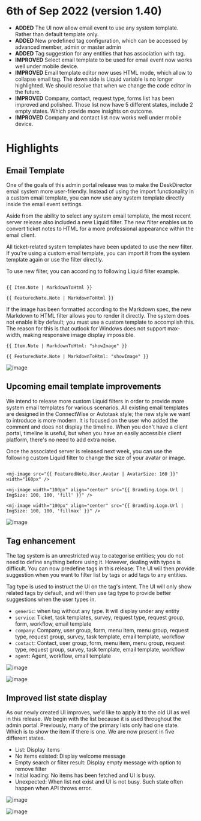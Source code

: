 # 6th of Sep 2022 (version 1.40)

- **ADDED** The UI now allow email event to use any system template. Rather than default template only.
- **ADDED** New predefined tag configuration, which can be accessed by advanced member, admin or master admin
- **ADDED** Tag suggestion for any entities that has association with tag.
- **IMPROVED** Select email template to be used for email event now works well under mobile device.
- **IMPROVED** Email template editor now uses HTML mode, which allow to collapse email tag. The down side is Liquid variable is no longer highlighted. We should resolve that when we change the code editor in the future.
- **IMPROVED** Company, contact, request type, forms list has been improved and polished. Those list now have 5 different states, include 2 empty states. Which provide more insights on outcome.
- **IMPROVED** Company and contact list now works well under mobile device.

# Highlights

## Email Template

One of the goals of this admin portal release was to make the DeskDirector email system more user-friendly. Instead of using the import functionality in a custom email template, you can now use any system template directly inside the email event settings.

Aside from the ability to select any system email template, the most recent server release also included a new Liquid filter. The new filter enables us to convert ticket notes to HTML for a more professional appearance within the email client.

All ticket-related system templates have been updated to use the new filter. If you're using a custom email template, you can import it from the system template again or use the filter directly.

To use new filter, you can according to following Liquid filter example.

```

{{ Item.Note | MarkdownToHtml }}

{{ FeaturedNote.Note | MarkdownToHtml }}

```

If the image has been formatted according to the Markdown spec, the new Markdown to HTML filter allows you to render it directly. The system does not enable it by default; you must use a custom template to accomplish this. The reason for this is that outlook for Windows does not support max-width, making responsive image display impossible. 

```
{{ Item.Note | MarkdownToHtml: "showImage" }}

{{ FeaturedNote.Note | MarkdownToHtml: "showImage" }}

```

![image](https://user-images.githubusercontent.com/1712143/188545028-c39d33dd-9dac-4742-b6ff-7050c2d5c3ef.png)

## Upcoming email template improvements

We intend to release more custom Liquid filters in order to provide more system email templates for various scenarios. All existing email templates are designed in the ConnectWise or Autotask style; the new style we want to introduce is more modern. It is focused on the user who added the comment and does not display the timeline. When you don't have a client portal, timeline is useful, but when you have an easily accessible client platform, there's no need to add extra noise. 

Once the associated server is released next week, you can use the following custom Liquid filter to change the size of your avatar or image. 

```

<mj-image src="{{ FeaturedNote.User.Avatar | AvatarSize: 160 }}" width="160px" />

<mj-image width="100px" align="center" src="{{ Branding.Logo.Url | ImgSize: 100, 100, 'fill' }}" />

<mj-image width="100px" align="center" src="{{ Branding.Logo.Url | ImgSize: 100, 100, 'fillmax' }}" />

```

![image](https://user-images.githubusercontent.com/1712143/188546106-04fa189e-11c4-4b14-8139-87a7c84888e9.png)

## Tag enhancement

The tag system is an unrestricted way to categorise entities; you do not need to define anything before using it. However, dealing with typos is difficult. You can now predefine tags in this release. The UI will then provide suggestion when you want to filter list by tags or add tags to any entities.

Tag type is used to instruct the UI on the tag's intent. The UI will only show related tags by default, and will then use tag type to provide better suggestions when the user types in. 

- `generic`: when tag without any type. It will display under any entity
- `service`: Ticket, task templates, survey, request type, request group, form, workflow, email template
- `company`: Company, user group, form, menu item, menu group, request type, request group, survey, task template, email template, workflow
- `contact`: Contact, user group, form, menu item, menu group, request type, request group, survey, task template, email template, workflow
- `agent`: Agent, workflow, email template

![image](https://user-images.githubusercontent.com/1712143/188547881-e426fbb6-3ec8-476d-bced-aed9c2bfbf74.png)

![image](https://user-images.githubusercontent.com/1712143/188547908-371d1dec-2476-4d5e-9736-20f9d76ad0bf.png)

## Improved list state display

As our newly created UI improves, we'd like to apply it to the old UI as well in this release. We begin with the list because it is used throughout the admin portal. Previously, many of the primary lists only had one state. Which is to show the item if there is one. We are now present in five different states. 

- List: Display items
- No items existed: Display welcome message
- Empty search or filter result: Display empty message with option to remove filter
- Initial loading: No items has been fetched and UI is busy.
- Unexpected: When list not exist and UI is not busy. Such state often happen when API throws error.

![image](https://user-images.githubusercontent.com/1712143/188549490-36c04ba5-b73f-4715-a454-4fe748bf3fd5.png)

![image](https://user-images.githubusercontent.com/1712143/188549532-1e06d7fc-2c91-408b-8d99-a0e7fbb0029b.png)


